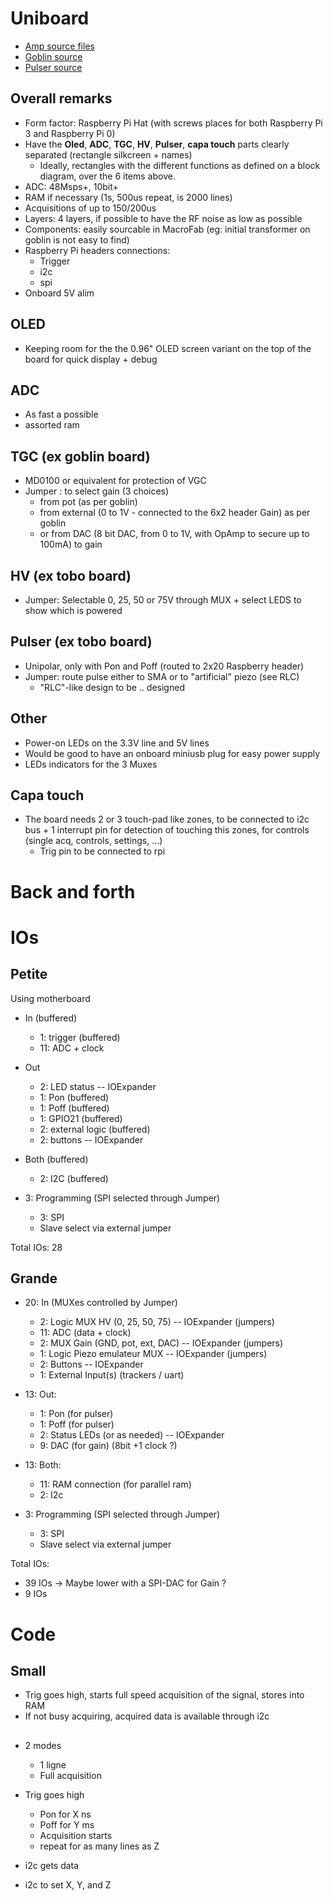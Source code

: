# Uniboard

* [Amp source files](/goblin/source/goblin_altium.zip)
* [Goblin source](/goblin/source/goblin_altium.zip)
* [Pulser source](/retired/alt.tbo/alt.tobo.zip)


## Overall remarks

* Form factor: Raspberry Pi Hat (with screws places for both Raspberry Pi 3 and Raspberry Pi 0)
* Have the __Oled__, __ADC__, __TGC__, __HV__, __Pulser__, __capa touch__ parts clearly separated (rectangle silkcreen + names)
  * Ideally, rectangles with the different functions as defined on a block diagram, over the 6 items above.
* ADC: 48Msps+, 10bit+
* RAM if necessary (1s, 500us repeat, is 2000 lines)
* Acquisitions of up to 150/200us
* Layers: 4 layers, if possible to have the RF noise as low as possible
* Components: easily sourcable in MacroFab (eg: initial transformer on goblin is not easy to find)
* Raspberry Pi headers connections:
  * Trigger
  * i2c
  * spi
* Onboard 5V alim

## OLED 

* Keeping room for the the 0.96" OLED screen variant on the top of the board for quick display + debug

## ADC
 
* As fast a possible
* assorted ram

## TGC (ex goblin board)

* MD0100 or equivalent for protection of VGC
* Jumper : to select gain (3 choices)
  *  from pot (as per goblin) 
  *  from external (0 to 1V - connected to the 6x2 header Gain) as per goblin
  * or from DAC (8 bit DAC, from 0 to 1V, with OpAmp to secure up to 100mA) to gain

## HV (ex tobo board)

* Jumper: Selectable 0, 25, 50 or 75V through MUX + select LEDS to show which is powered

## Pulser (ex tobo board)

* Unipolar, only with Pon and Poff (routed to 2x20 Raspberry header)
* Jumper: route pulse either to SMA or to "artificial" piezo   (see RLC) 
  * "RLC"-like design to be .. designed

## Other

* Power-on LEDs on the 3.3V line and 5V lines
* Would be good to have an onboard miniusb plug for easy power supply
* LEDs indicators for the 3 Muxes

## Capa touch

* The board needs 2 or 3 touch-pad like zones, to be connected to i2c bus + 1 interrupt pin for detection of touching this zones, for controls (single acq, controls, settings, ...)
  * Trig pin to be connected to rpi

# Back and forth




# IOs

## Petite

Using motherboard

* In (buffered)
  * 1: trigger (buffered)
  * 11: ADC + clock

* Out
  * 2: LED status -- IOExpander
  * 1: Pon (buffered)
  * 1: Poff (buffered)
  * 1: GPIO21 (buffered)
  * 2: external logic (buffered)
  * 2: buttons  -- IOExpander

* Both (buffered)
  * 2: I2C  (buffered)

* 3: Programming (SPI selected through Jumper)
  * 3: SPI
  * Slave select via external jumper

Total IOs: 28

## Grande

* 20: In (MUXes controlled by Jumper)
  * 2: Logic MUX HV (0, 25, 50, 75) -- IOExpander (jumpers)
  * 11: ADC (data + clock)
  * 2: MUX Gain (GND, pot, ext, DAC)  -- IOExpander (jumpers)
  * 1: Logic Piezo emulateur MUX -- IOExpander (jumpers)
  * 2: Buttons  -- IOExpander
  * 1: External Input(s) (trackers / uart)

* 13: Out:
  * 1: Pon (for pulser)
  * 1: Poff (for pulser)
  * 2: Status LEDs (or as needed) -- IOExpander
  * 9: DAC (for gain) (8bit +1 clock ?)

* 13: Both:
  * 11: RAM connection (for parallel ram)
  * 2: I2c

* 3: Programming (SPI selected through Jumper)
  * 3: SPI
  * Slave select via external jumper

Total IOs: 
* 39 IOs -> Maybe lower with a SPI-DAC for Gain ?
* 9 IOs

# Code

## Small

* Trig goes high, starts full speed acquisition of the signal, stores into RAM
* If not busy acquiring, acquired data is available through i2c

## 

* 2 modes
  * 1 ligne
  * Full acquisition

* Trig goes high
  * Pon for X ns
  * Poff for Y ms
  * Acquisition starts
  * repeat for as many lines as Z

* i2c gets data
* i2c to set X, Y, and Z


